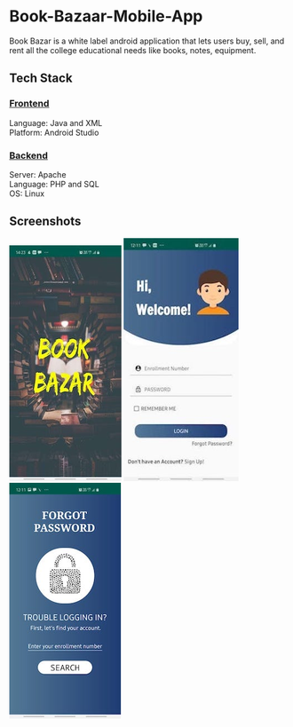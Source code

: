 # Book-Bazaar-Mobile-App
Book Bazar is a white label android application that lets users buy, sell, and rent all the college educational needs like books, notes, equipment.</br>
## Tech Stack
### <ins>Frontend</ins> </br>
Language: Java and XML</br>
Platform: Android Studio</br>
### <ins>Backend</ins> </br>
Server: Apache </br>
Language: PHP and SQL </br>
OS: Linux </br>

## Screenshots
![Alt text](https://github.com/ShivalikaGoel/Book-Bazaar-Mobile-App/blob/master/Read-Me-Files/img1.jpeg?raw=true "Title")
![Alt text](https://github.com/ShivalikaGoel/Book-Bazaar-Mobile-App/blob/master/Read-Me-Files/img2.JPG?raw=true "Title")
![Alt text](https://github.com/ShivalikaGoel/Book-Bazaar-Mobile-App/blob/master/Read-Me-Files/img4.JPG?raw=true "Title")

